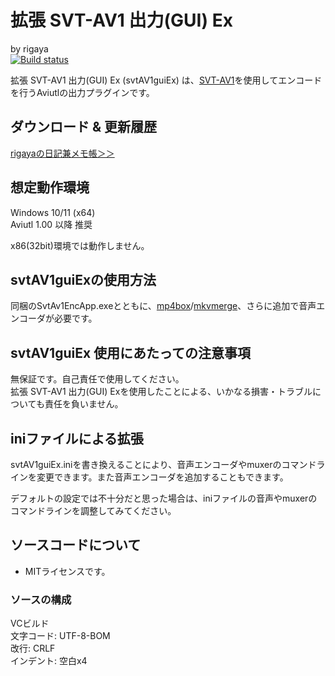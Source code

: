 
# 拡張 SVT-AV1 出力(GUI) Ex  
by rigaya  
[![Build status](https://ci.appveyor.com/api/projects/status/9qd44m7iafjecxfc?svg=true)](https://ci.appveyor.com/project/rigaya/svtav1guiex)

拡張 SVT-AV1 出力(GUI) Ex (svtAV1guiEx) は、[SVT-AV1](https://gitlab.com/AOMediaCodec/SVT-AV1)を使用してエンコードを行うAviutlの出力プラグインです。

## ダウンロード & 更新履歴
[rigayaの日記兼メモ帳＞＞](http://rigaya34589.blog135.fc2.com/blog-category-28.html)

## 想定動作環境
Windows 10/11 (x64)  
Aviutl 1.00 以降 推奨

x86(32bit)環境では動作しません。

## svtAV1guiExの使用方法
同梱のSvtAv1EncApp.exeとともに、[mp4box](https://gpac.wp.imt.fr/downloads/)/[mkvmerge](https://mkvtoolnix.download/downloads.html#windows)、さらに追加で音声エンコーダが必要です。

## svtAV1guiEx 使用にあたっての注意事項
無保証です。自己責任で使用してください。  
拡張 SVT-AV1 出力(GUI) Exを使用したことによる、いかなる損害・トラブルについても責任を負いません。  

## iniファイルによる拡張
svtAV1guiEx.iniを書き換えることにより、音声エンコーダやmuxerのコマンドラインを変更できます。また音声エンコーダを追加することもできます。

デフォルトの設定では不十分だと思った場合は、iniファイルの音声やmuxerのコマンドラインを調整してみてください。


## ソースコードについて
- MITライセンスです。

### ソースの構成
VCビルド  
文字コード: UTF-8-BOM  
改行: CRLF  
インデント: 空白x4  
